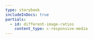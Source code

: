 ```yaml
---
type: storybook
includeInDocs: true
partials:
  - id: different-image-ratios
    content_type: c-responsive-media
---
```

